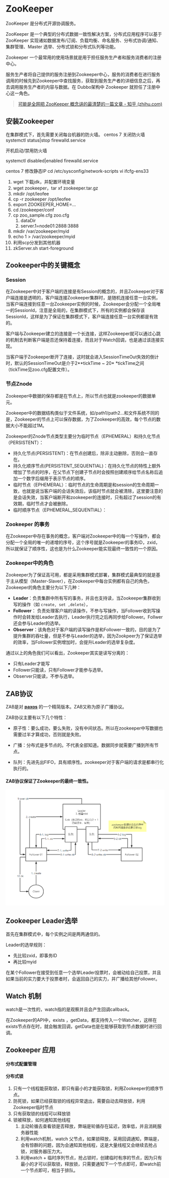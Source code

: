 # ZooKeeper

ZooKeeper 是分布式开源协调服务。

ZooKeeper 是一个典型的分布式数据一致性解决方案，分布式应用程序可以基于 ZooKeeper 实现诸如数据发布/订阅、负载均衡、命名服务、分布式协调/通知、集群管理、Master 选举、分布式锁和分布式队列等功能。

Zookeeper 一个最常用的使用场景就是用于担任服务生产者和服务消费者的注册中心。

服务生产者将自己提供的服务注册到Zookeeper中心，服务的消费者在进行服务调用的时候先到Zookeeper中查找服务，获取到服务生产者的详细信息之后，再去调用服务生产者的内容与数据。在 Dubbo架构中 Zookeeper 就担任了注册中心这一角色。

> [可能是全网把 ZooKeeper 概念讲的最清楚的一篇文章 - 知乎 (zhihu.com)](https://zhuanlan.zhihu.com/p/44731983)

## 安装Zookeeper

在集群模式下，首先需要关闭每台机器的防火墙。
centos 7 关闭防火墙
systemctl status|stop firewalld.service 

开机启动/禁用防火墙

systemctl disabled|enabled firewalld.service

centos 7 修改静态IP
cd /etc/sysconfig/network-scripts
vi ifcfg-ens33



1. wget 下载jdk，并配置环境变量
2. wget zookeeper，tar xf zookeeper.tar.gz
3. mkdir /opt/leofee
4. cp -r zookeeper /opt/leofee
5. export ZOOKEEPER_HOME=...
6. cd /zookeeper/conf
7. cp zoo_sample.cfg zoo.cfg
   1. dataDir
   2. server.1=node01:2888:3888
8. mkdir /var/zookeeper/myid
9. echo 1 > /var/zookeeper/myid
10. 利用scp分发到其他机器
11. zkServer.sh start-foreground



## Zookeeper中的关键概念

### Session

在Zookeeper中对于客户端的连接是有Session的概念的，并且Zookeeper对于客户端连接是透明的，客户端连接Zookeeper集群时，是随机连接任意一台实例，当客户端连接到任意一台Zookeeper实例的时候，Zookeeper会分配一个全局唯一的SessionId，注意是全局的，在集群模式下，所有的实例都会保存该SessionId，这样是为了保证在集群模式下，客户端连接任意一台实例都是有效的。

客户端与Zookeeper建立的连接是一个长连接，这样Zookeeper就可以通过心跳的机制去判断客户端是否还保持着连接，而且对于Watch回调，也是通过该连接实现。

当客户端于Zookeeper断开了连接，这时就会进入SessionTimeOut失效的倒计时，默认的SessionTimeOut是介于2**tickTime ~ 20* *tickTime之间（tickTime见zoo.cfg配置文件）。

### 节点Znode

Zookeeper中数据的保存都是在节点上，所以节点也就是zookeeper的数据单元。

Zookeeper中的数据结构类似于文件系统，如/path1/path2...和文件系统不同的是，Zookeeper的节点上可以保存数据，为了Zookeeper的高效，每个节点的数据大小不能超过1M。

Zookeeper的Znode节点类型主要分为临时节点（EPHEMERAL）和持久化节点（PERSISTENT）：

- 持久化节点(PERSISTENT)：在节点创建后，除非主动删除，否则会一直存在。
- 持久化顺序节点(PERSISTENT_SEQUENTIAL)：在持久化节点的特性上额外增加了节点的时序，在父节点下创建子节点时会按照创建顺序给节点名称后追加一个数字后缀用于表示节点的顺序。
- 临时节点（EPHEMERAL）：临时节点的生命周期是和session的生命周期一致，也就是说当客户端的会话失效后，该临时节点就会被清除，这里要注意的是会话失效，当客户端断开和zookeeper的连接时，只有超过了session的有效期，临时节点才会被删除。
- 临时顺序节点（EPHEMERAL_SEQUENTIAL）：

### Zookeeper 的事务

在Zookeeper中存在事务的概念，客户端对Zookeeper中的每一个写操作，都会分配一个全局的唯一的递增的序号，这个序号就是Zookeeper的事务ID，zxid，所以就保证了顺序性，这也是为什么Zookeeper能实现最终一致性的一个原因。

### Zookeeper中的角色

Zookeeper为了保证高可用，都是采用集群模式部署，集群模式最典型的就是基于主从模型（Master-Slaver），在Zookeeper中每台实例都有自己的角色，Zookeeper的角色主要分为以下几种：

- **Leader**：负责集群中所有写的事务，并且也支持读，当Zookeeper集群收到写的操作（如 `create, set ,delete`），
- **Follower**： 负责处理客户端的读操作，不参与写操作，当Follower收到写操作时会转发给Leader去执行，Leader执行完之后再同步给Follower。Follwer还会参与Leader的选举。
- **Observer**：该角色对于客户端的读写操作是和Follower一致的，目的是为了提升集群的吞吐量，但是不参与Leader的选举，因为Zookpeer为了保证选举的效率，当Follower实例增加时，会提升Leader的选举复杂度。

通过以上的角色我们可以看出，Zookeeper其实是读写分离的：

- 只有Leader才能写
- Follower只能读，只有Follower才能参与选举。
- Observer只能读，不参与选举。



## ZAB协议

ZAB是对 **[paxos](https://www.douban.com/note/208430424/)** 的一个精简版本。ZAB又称为原子广播协议。

ZAB协议主要有以下几个特性：

- 原子性：要么成功，要么失败，没有中间状态。所以在zookeeper中写数据也需要过半才算成功，否则就是失败。

- 广播：分布式是多节点的。不代表全部知道。数据同步就需要广播到所有节点。

- 队列：先进先出FIFO，具有顺序性。zookeeper对于客户端的请求是都串行化执行的。

#### ZAB协议保证了Zookeeper的最终一致性。

![ZAB](ZAB.png)

## Zookeeper Leader选举

首先在集群模式中，每个实例之间是两两通信的。

Leader的选举规则：

- 先比较zxid，即事务ID
- 再比较myid

在某个Follower在接受到任意一个选举Leader投票时，会被动给自己投票，并且如果当前的实力要大于投票者时，会返回自己的实力，并广播给其他Follower。

## Watch 机制

watch是一次性的，watch指的是观察并且会产生回调callback。

在Zookeeper的API中，exists ，getData，都支持传入一个Watcher，这样在exists节点存在时，就会触发回调，getData也是在能够获取到节点数据时进行回调。

## Zookeeper 应用

#### 分布式配置管理



#### 分布式锁

1. 只有一个线程能获取锁，即只有最小的才能获取锁，利用Zookeeper的顺序节点。
2. 防死锁，如果已经获取锁的线程异常退出，需要自动去释放锁，利用Zookeeper临时节点
3. 只有获取锁的线程可以释放锁
4. 锁被释放，如何通知其他线程
   1. 主动轮循去查看锁是否释放，弊端是轮循存在延迟，效率低，并且消耗服务器性能
   2. 利用watch机制，watch 父节点，如果锁释放，采用回调通知，弊端是，会有惊群的问题，因为会通知其他线程，这是大量线程又会继续去抢占锁，对服务器压力大。
   3. 利用watch + 临时序列节点，抢占锁时，创建临时有序的节点，因为只有最小的才可以获取锁，释放锁，只需要通知下一个节点即可，即watch前一个节点即可，相当于排队。

